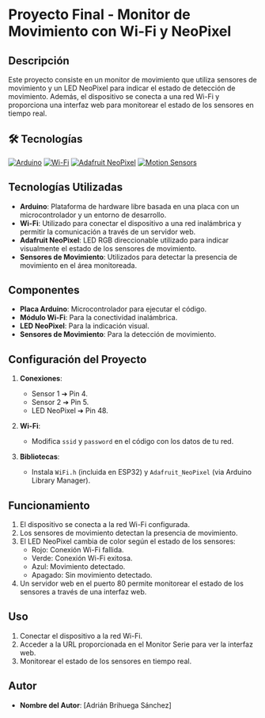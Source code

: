 # Proyecto Final - Monitor de Movimiento con Wi-Fi y NeoPixel

## Descripción
Este proyecto consiste en un monitor de movimiento que utiliza sensores de movimiento y un LED NeoPixel para indicar el estado de detección de movimiento. Además, el dispositivo se conecta a una red Wi-Fi y proporciona una interfaz web para monitorear el estado de los sensores en tiempo real.

## 🛠️ Tecnologías

[![Arduino](https://img.shields.io/badge/Arduino-1.8.13-blue?style=flat&logo=arduino)](https://www.arduino.cc/)
[![Wi-Fi](https://img.shields.io/badge/Wi--Fi-802.11-blue?style=flat&logo=wi-fi)](https://www.wi-fi.org/)
[![Adafruit NeoPixel](https://img.shields.io/badge/Adafruit%20NeoPixel-1.10.4-blue?style=flat&logo=adafruit)](https://www.adafruit.com/category/168)
[![Motion Sensors](https://img.shields.io/badge/Motion%20Sensors-1.0.0-blue?style=flat&logo=sensor)](https://www.example.com/motion-sensors)

## Tecnologías Utilizadas
- **Arduino**: Plataforma de hardware libre basada en una placa con un microcontrolador y un entorno de desarrollo.
- **Wi-Fi**: Utilizado para conectar el dispositivo a una red inalámbrica y permitir la comunicación a través de un servidor web.
- **Adafruit NeoPixel**: LED RGB direccionable utilizado para indicar visualmente el estado de los sensores de movimiento.
- **Sensores de Movimiento**: Utilizados para detectar la presencia de movimiento en el área monitoreada.

## Componentes
- **Placa Arduino**: Microcontrolador para ejecutar el código.
- **Módulo Wi-Fi**: Para la conectividad inalámbrica.
- **LED NeoPixel**: Para la indicación visual.
- **Sensores de Movimiento**: Para la detección de movimiento.

## Configuración del Proyecto
1. **Conexiones**:
   - Sensor 1 ➔ Pin 4.
   - Sensor 2 ➔ Pin 5.
   - LED NeoPixel ➔ Pin 48.

2. **Wi-Fi**:
   - Modifica `ssid` y `password` en el código con los datos de tu red.

3. **Bibliotecas**:
   - Instala `WiFi.h` (incluida en ESP32) y `Adafruit_NeoPixel` (via Arduino Library Manager).

## Funcionamiento
1. El dispositivo se conecta a la red Wi-Fi configurada.
2. Los sensores de movimiento detectan la presencia de movimiento.
3. El LED NeoPixel cambia de color según el estado de los sensores:
   - Rojo: Conexión Wi-Fi fallida.
   - Verde: Conexión Wi-Fi exitosa.
   - Azul: Movimiento detectado.
   - Apagado: Sin movimiento detectado.
4. Un servidor web en el puerto 80 permite monitorear el estado de los sensores a través de una interfaz web.

## Uso
1. Conectar el dispositivo a la red Wi-Fi.
2. Acceder a la URL proporcionada en el Monitor Serie para ver la interfaz web.
3. Monitorear el estado de los sensores en tiempo real.

## Autor
- **Nombre del Autor**: [Adrián Brihuega Sánchez]


